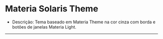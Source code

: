 # Materia Solaris Theme
* Descrição: Tema baseado em Materia Theme na cor cinza com borda e botões de janelas Materia Light.
_____

